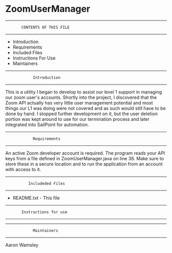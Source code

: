 # ZoomUserManager
------------------------------------------
           CONTENTS OF THIS FILE
------------------------------------------
   
 * Introduction
 * Requirements
 * Included Files
 * Instructions For Use
 * Maintainers

------------------------------------------
                Introduction
------------------------------------------
This is a utility I began to develop to assist our level 1 support in managing our zoom user's accounts.  Shortly into the project, I discovered that the Zoom API actually has very little user management potential and most things our L1 was doing were not covered and as such would still have to be done by hand.  I stopped further development on it, but the user deletion portion was kept around to use for our termination process and later integrated into SailPoint for automation.

------------------------------------------
                Requirements
------------------------------------------
An active Zoom developer account is required.  The program reads your API keys from a file defined in ZoomUserManager.java on line 38.  Make sure to store these in a secure location and to run the application from an account with access to it.

------------------------------------------
              Includeded Files
------------------------------------------
 * README.txt   - This file
 
------------------------------------------
           Instructions for use
------------------------------------------


------------------------------------------
                Maintainers
------------------------------------------
Aaron Wamsley
